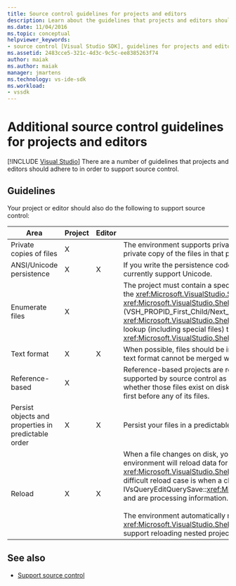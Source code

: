 ```yaml
---
title: Source control guidelines for projects and editors
description: Learn about the guidelines that projects and editors should adhere to in order to support source control.
ms.date: 11/04/2016
ms.topic: conceptual
helpviewer_keywords:
- source control [Visual Studio SDK], guidelines for projects and editors
ms.assetid: 2483cce5-321c-4d3c-9c5c-ee8385263f74
author: maiak
ms.author: maiak
manager: jmartens
ms.technology: vs-ide-sdk
ms.workload:
- vssdk
---
```

# Additional source control guidelines for projects and editors

 [!INCLUDE [Visual Studio](~/includes/applies-to-version/vs-windows-only.md)]
There are a number of guidelines that projects and editors should adhere to in order to support source control.

## Guidelines
 Your project or editor should also do the following to support source control:

|Area|Project|Editor|Details|
|----------|-------------|------------|-------------|
|Private copies of files|X||The environment supports private copies of files. That is, each person enlisted in the project has his/her own private copy of the files in that project.|
|ANSI/Unicode persistence|X|X|If you write the persistence code, persist files in the ANSI form because most source control programs do not currently support Unicode.|
|Enumerate files|X||The project must contain a specific list of all files within it and must be able to enumerate the list of files using the <xref:Microsoft.VisualStudio.Shell.Interop.IVsSccProject2> or <xref:Microsoft.VisualStudio.Shell.Interop.IVsHierarchy.GetProperty%2A> (VSH_PROPID_First_Child/Next_Sibling). The project should also expose item names through its <xref:Microsoft.VisualStudio.Shell.Interop.IVsProject.GetMkDocument%2A> implementation and support name lookup (including special files) through its <xref:Microsoft.VisualStudio.Shell.Interop.IVsProject.IsDocumentInProject%2A> implementation.|
|Text format|X|X|When possible, files should be in text format to support the merging of different versions. Files that are not in text format cannot be merged with other versions of the file later on. The preferred text format is XML.|
|Reference-based|X||Reference-based projects are readily supported in source control. However, directory-based projects are also supported by source control as long as the project can produce a list of its files on demand, regardless of whether those files exist on disk. When opening a project from source control, the project file is brought down first before any of its files.|
|Persist objects and properties in predictable order|X|X|Persist your files in a predictable order, such as alphabetical order, to facilitate merging.|
|Reload|X|X|When a file changes on disk, your editor must be able to reload it. When you participate in source control, the environment will reload data for you by calling your <xref:Microsoft.VisualStudio.Shell.Interop.IVsPersistDocData2.ReloadDocData%2A> implementation. The most difficult reload case is when a checkout occurs when you have called IVsQueryEditQuerySave::<xref:Microsoft.VisualStudio.Shell.Interop.IVsQueryEditQuerySave2.QueryEditFiles%2A> and are processing information. However, your reload code must be able to run in this situation.<br /><br /> The environment automatically reloads project files. However, a project must implement <xref:Microsoft.VisualStudio.Shell.Interop.IVsPersistHierarchyItem2> if it has nested hierarchies in order to support reloading nested project files.|

## See also
- [Support source control](../../extensibility/internals/supporting-source-control.md)
